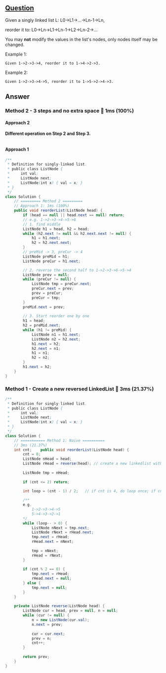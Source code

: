 ## [Question](https://leetcode.com/problems/reorder-list/)

Given a singly linked list L: L0→L1→…→Ln-1→Ln,

reorder it to: L0→Ln→L1→Ln-1→L2→Ln-2→…

You may **not** modify the values in the list's nodes, only nodes itself may be changed.

Example 1:
```
Given 1->2->3->4, reorder it to 1->4->2->3.
```
Example 2:
```
Given 1->2->3->4->5, reorder it to 1->5->2->4->3.
```

## Answer
### Method 2 - 3 steps and no extra space :rocket: 1ms (100%)
#### Approach 2
**Different operation on Step 2 and Step 3.**
```java

```
#### Approach 1
```java
/**
 * Definition for singly-linked list.
 * public class ListNode {
 *     int val;
 *     ListNode next;
 *     ListNode(int x) { val = x; }
 * }
 */
class Solution {
    // ========= Method 2 =========
    // Approach 1: 1ms (100%)
    public void reorderList(ListNode head) {
        if (head == null || head.next == null) return;
        // e.g. 1->2->3->4->5->6
        // 1. find middle
        ListNode h1 = head, h2 = head;
        while (h2.next != null && h2.next.next != null) {
            h1 = h1.next;
            h2 = h2.next.next;
        }
        // preMid -> 3, preCur -> 4
        ListNode preMid = h1;
        ListNode preCur = h1.next;

        // 2. reverse the second half to 1->2->3->6->5->4
        ListNode prev = null;
        while (preCur != null) {
            ListNode tmp = preCur.next;
            preCur.next = prev;
            prev = preCur;
            preCur = tmp;
        }
        preMid.next = prev;
        
        // 3. Start reorder one by one
        h1 = head;
        h2 = preMid.next;
        while (h1 != preMid) {
            ListNode n1 = h1.next;
            ListNode n2 = h2.next;
            h1.next = h2;
            h2.next = n1;
            h1 = n1;
            h2 = n2;
        }
        h1.next = h2;
    }
}
```
### Method 1 - Create a new reversed LinkedList :turtle: 3ms (21.37%) 
```java
/**
 * Definition for singly-linked list.
 * public class ListNode {
 *     int val;
 *     ListNode next;
 *     ListNode(int x) { val = x; }
 * }
 */
class Solution {
    // =========== Method 1: Naive ==========
    // 3ms (21.37%)
    int cnt;    public void reorderList(ListNode head) {
        cnt = 0;
        ListNode nHead = head;
        ListNode rHead = reverse(head); // create a new linkedlist with reverse order
        
        ListNode tmp = nHead;
        
        if (cnt <= 2) return;
        
        int loop = (cnt - 1) / 2;   // if cnt is 4, do loop once; if cnt is 5, do loop twice

        /**
        e.g.
            1->2->3->4->5
            5->4->3->2->1
        */
        while (loop-- > 0) {
            ListNode nNext = tmp.next;
            ListNode rNext = rHead.next;
            tmp.next = rHead;
            rHead.next = nNext;
            
            tmp = nNext;
            rHead = rNext;
        }
        
        if (cnt % 2 == 0) {
            tmp.next = rHead;
            rHead.next = null;
        } else {
            tmp.next = null;
        }
    }
    
    private ListNode reverse(ListNode head) {
        ListNode cur = head, prev = null, n = null;
        while (cur != null) {
            n = new ListNode(cur.val);
            n.next = prev;
            
            cur = cur.next;
            prev = n;
            cnt++;
        }
        
        return prev;
    }
}
```
